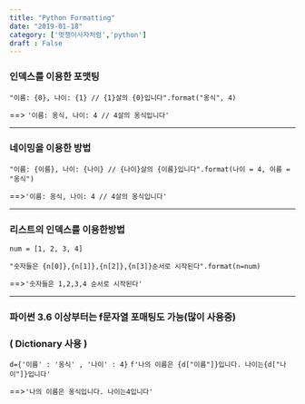 ```yaml
---
title: "Python Formatting"
date: "2019-01-18"
category: ['멋쟁이사자처럼','python']
draft : False
---
```





### 인덱스를 이용한 포맷팅

`"이름: {0}, 나이: {1} // {1}살의 {0}입니다".format("옹식", 4)`

==> `'이름: 옹식, 나이: 4 // 4살의 옹식입니다'`
***

### 네이밍을 이용한 방법

`"이름: {이름}, 나이: {나이} // {나이}살의 {이름}입니다".format(나이 = 4, 이름 = "옹식")`

==>`'이름: 옹식, 나이: 4 // 4살의 옹식입니다'`

***

### 리스트의 인덱스를 이용한방법

`num = [1, 2, 3, 4]`

`"숫자들은 {n[0]},{n[1]},{n[2]},{n[3]}순서로 시작된다".format(n=num)`

==>`'숫자들은 1,2,3,4 순서로 시작된다'`

***

### 파이썬 3.6 이상부터는 f문자열 포매팅도 가능(많이 사용중)
### ( Dictionary 사용 )
`d={'이름' : '옹식' , '나이' : 4}`
`f'나의 이름은 {d["이름"]}입니다. 나이는{d["나이"]}입니다'`

==>`'나의 이름은 옹식입니다. 나이는4입니다'`